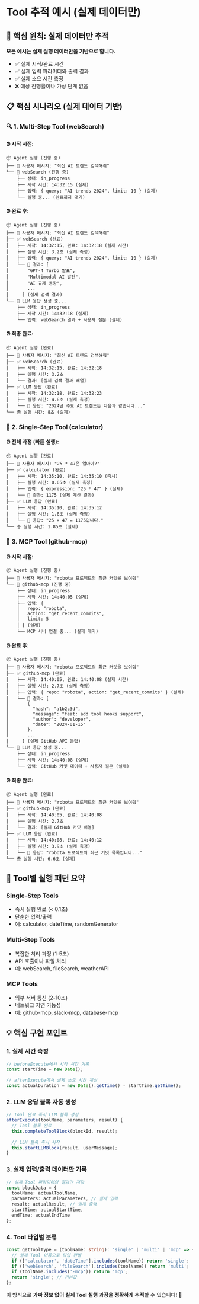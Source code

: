 # Tool 추적 예시 (실제 데이터만)

## 🎯 핵심 원칙: 실제 데이터만 추적

**모든 예시는 실제 실행 데이터만을 기반으로 합니다.**
- ✅ 실제 시작/완료 시간
- ✅ 실제 입력 파라미터와 출력 결과
- ✅ 실제 소요 시간 측정
- ❌ 예상 진행률이나 가상 단계 없음

## 📋 핵심 시나리오 (실제 데이터 기반)

### 🔍 **1. Multi-Step Tool (webSearch)**

#### ⏰ 시작 시점:
```
📦 Agent 실행 (진행 중)
├── 💬 사용자 메시지: "최신 AI 트렌드 검색해줘"
└── 🔧 webSearch (진행 중)
    ├── 상태: in_progress
    ├── 시작 시간: 14:32:15 (실제)
    ├── 입력: { query: "AI trends 2024", limit: 10 } (실제)
    └── 실행 중... (완료까지 대기)
```

#### ⏰ 완료 후:
```
📦 Agent 실행 (진행 중)
├── 💬 사용자 메시지: "최신 AI 트렌드 검색해줘"
├── ✅ webSearch (완료)
│   ├── 시작: 14:32:15, 완료: 14:32:18 (실제 시간)
│   ├── 실행 시간: 3.2초 (실제 측정)
│   ├── 입력: { query: "AI trends 2024", limit: 10 } (실제)
│   └── 📄 결과: [
│       "GPT-4 Turbo 발표",
│       "Multimodal AI 발전",
│       "AI 규제 동향",
│       ...
│     ] (실제 검색 결과)
└── 🔄 LLM 응답 생성 중...
    ├── 상태: in_progress
    ├── 시작 시간: 14:32:18 (실제)
    └── 입력: webSearch 결과 + 사용자 질문 (실제)
```

#### ⏰ 최종 완료:
```
📦 Agent 실행 (완료)
├── 💬 사용자 메시지: "최신 AI 트렌드 검색해줘"
├── ✅ webSearch (완료)
│   ├── 시작: 14:32:15, 완료: 14:32:18
│   ├── 실행 시간: 3.2초
│   └── 결과: [실제 검색 결과 배열]
├── ✅ LLM 응답 (완료)
│   ├── 시작: 14:32:18, 완료: 14:32:23
│   ├── 실행 시간: 4.8초 (실제 측정)
│   └── 📄 응답: "2024년 주요 AI 트렌드는 다음과 같습니다..."
└── 총 실행 시간: 8초 (실제)
```

### 🧮 **2. Single-Step Tool (calculator)**

#### ⏰ 전체 과정 (빠른 실행):
```
📦 Agent 실행 (완료)
├── 💬 사용자 메시지: "25 * 47은 얼마야?"
├── ✅ calculator (완료)
│   ├── 시작: 14:35:10, 완료: 14:35:10 (즉시)
│   ├── 실행 시간: 0.05초 (실제 측정)
│   ├── 입력: { expression: "25 * 47" } (실제)
│   └── 📄 결과: 1175 (실제 계산 결과)
├── ✅ LLM 응답 (완료)
│   ├── 시작: 14:35:10, 완료: 14:35:12
│   ├── 실행 시간: 1.8초 (실제 측정)
│   └── 📄 응답: "25 × 47 = 1175입니다."
└── 총 실행 시간: 1.85초 (실제)
```

### 🔗 **3. MCP Tool (github-mcp)**

#### ⏰ 시작 시점:
```
📦 Agent 실행 (진행 중)
├── 💬 사용자 메시지: "robota 프로젝트의 최근 커밋을 보여줘"
└── 🔧 github-mcp (진행 중)
    ├── 상태: in_progress
    ├── 시작 시간: 14:40:05 (실제)
    ├── 입력: { 
    │   repo: "robota", 
    │   action: "get_recent_commits",
    │   limit: 5 
    │ } (실제)
    └── MCP 서버 연결 중... (실제 대기)
```

#### ⏰ 완료 후:
```
📦 Agent 실행 (진행 중)
├── 💬 사용자 메시지: "robota 프로젝트의 최근 커밋을 보여줘"
├── ✅ github-mcp (완료)
│   ├── 시작: 14:40:05, 완료: 14:40:08 (실제 시간)
│   ├── 실행 시간: 2.7초 (실제 측정)
│   ├── 입력: { repo: "robota", action: "get_recent_commits" } (실제)
│   └── 📄 결과: [
│       {
│         "hash": "a1b2c3d",
│         "message": "feat: add tool hooks support",
│         "author": "developer",
│         "date": "2024-01-15"
│       },
│       ...
│     ] (실제 GitHub API 응답)
└── 🔄 LLM 응답 생성 중...
    ├── 상태: in_progress
    ├── 시작 시간: 14:40:08 (실제)
    └── 입력: GitHub 커밋 데이터 + 사용자 질문 (실제)
```

#### ⏰ 최종 완료:
```
📦 Agent 실행 (완료)
├── 💬 사용자 메시지: "robota 프로젝트의 최근 커밋을 보여줘"
├── ✅ github-mcp (완료)
│   ├── 시작: 14:40:05, 완료: 14:40:08
│   ├── 실행 시간: 2.7초
│   └── 결과: [실제 GitHub 커밋 배열]
├── ✅ LLM 응답 (완료)
│   ├── 시작: 14:40:08, 완료: 14:40:12
│   ├── 실행 시간: 3.9초 (실제 측정)
│   └── 📄 응답: "robota 프로젝트의 최근 커밋 목록입니다..."
└── 총 실행 시간: 6.6초 (실제)
```

## 🔧 **Tool별 실행 패턴 요약**

### **Single-Step Tools**
- 즉시 실행 완료 (< 0.1초)
- 단순한 입력/출력
- 예: calculator, dateTime, randomGenerator

### **Multi-Step Tools** 
- 복잡한 처리 과정 (1-5초)
- API 호출이나 파일 처리
- 예: webSearch, fileSearch, weatherAPI

### **MCP Tools**
- 외부 서버 통신 (2-10초)
- 네트워크 지연 가능성
- 예: github-mcp, slack-mcp, database-mcp

## 💡 **핵심 구현 포인트**

### 1. **실제 시간 측정**
```typescript
// beforeExecute에서 시작 시간 기록
const startTime = new Date();

// afterExecute에서 실제 소요 시간 계산
const actualDuration = new Date().getTime() - startTime.getTime();
```

### 2. **LLM 응답 블록 자동 생성**
```typescript
// Tool 완료 즉시 LLM 블록 생성
afterExecute(toolName, parameters, result) {
  // Tool 블록 완료
  this.completeToolBlock(blockId, result);
  
  // LLM 블록 즉시 시작
  this.startLLMBlock(result, userMessage);
}
```

### 3. **실제 입력/출력 데이터만 기록**
```typescript
// 실제 Tool 파라미터와 결과만 저장
const blockData = {
  toolName: actualToolName,
  parameters: actualParameters, // 실제 입력
  result: actualResult, // 실제 출력
  startTime: actualStartTime,
  endTime: actualEndTime
};
```

### 4. **Tool 타입별 분류**
```typescript
const getToolType = (toolName: string): 'single' | 'multi' | 'mcp' => {
  // 실제 Tool 이름으로 타입 판별
  if (['calculator', 'dateTime'].includes(toolName)) return 'single';
  if (['webSearch', 'fileSearch'].includes(toolName)) return 'multi';
  if (toolName.includes('-mcp')) return 'mcp';
  return 'single'; // 기본값
};
```

이 방식으로 **가짜 정보 없이 실제 Tool 실행 과정을 정확하게 추적**할 수 있습니다! 🎯 